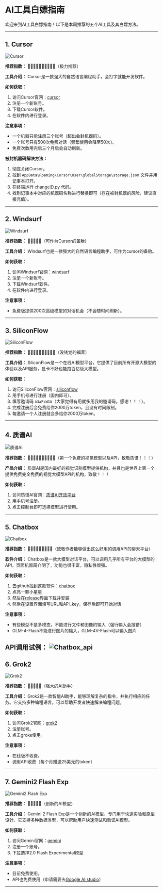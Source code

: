 # AI工具白嫖指南

欢迎来到AI工具白嫖指南！以下是本周推荐的五个AI工具及其白嫖方法。

---

## 1. Cursor

![Cursor](https://github.com/CodermanYHZ/BaiPiao/blob/main/image/cursor.png)

**推荐指数：** 🌟🌟🌟🌟🌟🌟🌟🌟🌟🌟（极力推荐）

**工具介绍：**
Cursor是一款强大的自然语言编程助手，会打字就能开发软件。

**如何获取：**
1. 访问Cursor官网：[cursor](https://www.cursor.com/)
2. 注册一个新账号。
3. 下载Cursor软件。
4. 在软件内进行登录。

**注意事项：**
- 一个机器只能注册三个账号（超出会封机器码）。
- 一个账号只有500次免费对话（频繁使用会降至50次）。
- 免费次数用完后三个月后会自动刷新。

**被封机器码解决方法：**
1. 彻底关闭Cursor。
2. 找到 `AppData\Roaming\Cursor\User\globalStorage\storage.json` 文件并用记事本打开。
3. 在终端运行 [changeID.py](https://github.com/CodermanYHZ/BaiPiao/blob/main/changeID.py) 代码。
4. 找到记事本中对应的机器码名称进行替换即可（存在被封机器的风险，建议直接充值）。

---

## 2. Windsurf

![Windsurf](https://github.com/CodermanYHZ/BaiPiao/blob/main/image/windsurf.png)

**推荐指数：** 🌟🌟🌟🌟🌟（可作为Cursor的备胎）

**工具介绍：**
Windsurf也是一款强大的自然语言编程助手，可作为cursor的备胎。

**如何获取：**
1. 访问Windsurf官网：[windsurf](https://codeium.com/windsurf)
2. 注册一个新账号。
3. 下载Windsurf软件。
4. 在软件内进行登录。

**注意事项：**
- 免费版提供200次高级模型的对话机会（不会随时间刷新）。

---

## 3. SiliconFlow

![SiliconFlow](https://github.com/CodermanYHZ/BaiPiao/blob/main/image/siliconflow.png)

**推荐指数：** 🌟🌟🌟🌟🌟🌟🌟🌟🌟🌟（没钱党的福音）

**工具介绍：**
SiliconFlow是一个在线AI模型平台，它提供了目前所有开源大模型的体验以及API服务，显卡不好也能跑百亿级大模型。

**如何获取：**
1. 访问SiliconFlow官网：[siliconflow](https://siliconflow.cn/zh-cn/)
2. 用手机号进行注册（国内即可）。
3. 填写邀请码 `b3aPzW1A`（大家觉得有用就多用我的邀请码，感谢！！！）。
4. 完成注册后会免费给你2000万token，且没有时间限制。
5. 每邀请一个人注册就会多给你2000万token。

---

## 4. 质谱AI

![质谱AI](https://github.com/CodermanYHZ/BaiPiao/blob/main/image/zhipu.png)

**推荐指数：** 🌟🌟🌟🌟🌟🌟🌟🌟🌟🌟（第一个免费的视觉模型以及API，致敬质谱！！！）

**产品介绍：**
质谱AI是国内最好的视觉识别模型提供机构，并且也是世界上第一个提供免费完全免费的视觉大模型API的机构，致敬！！！

**如何获取：**
1. 访问质谱AI官网：[质谱AI开放平台](https://www.bigmodel.cn/invite?icode=jr%2FlON11LFYxOWzfRSnoruZLO2QH3C0EBTSr%2BArzMw4%3D)
2. 用手机号注册。
3. 点击控制台即可选择模型进行使用。

---

## 5. Chatbox

![Chatbox](https://github.com/CodermanYHZ/BaiPiao/blob/main/image/chatbox.png)

**推荐指数：** 🌟🌟🌟🌟🌟🌟🌟🌟🌟（致敬作者能够做出这么好用的调用API的聊天平台）

**软件介绍：**
Chatbox是一款大模型对话平台，可以调用几乎所有平台的大模型的API，页面机器简介明了，功能也很丰富，隐私性很强。

**如何获取：**
1. 去github找到这款软件：[chatbox](https://github.com/Bin-Huang/chatbox)
2. 点亮一颗小星星
3. 然后在[release](https://github.com/Bin-Huang/chatbox/releases/tag/v0.10.2)界面下载并安装
4. 然后在设置界面填写URL和APi_key，保存后即可开始对话

**注意事项：**
- 有些模型不是多模态，不能进行文件和图像的输入（强行输入会报错）
- GLM-4-Flash不能进行图片的输入，GLM-4V-Flash可以输入图片

**API调用试例：**
![Chatbox_api](https://github.com/CodermanYHZ/BaiPiao/blob/main/image/chatbox_api.png)
---
## 6. Grok2

![Grok2](https://github.com/CodermanYHZ/BaiPiao/blob/main/image/grok2.png)

**推荐指数：** 🌟🌟🌟🌟🌟（强大的AI助手）

**工具介绍：**
Grok2是一款智能AI助手，能够理解复杂的指令，并执行相应的任务。它支持多种编程语言，可以帮助开发者快速解决编程问题。

**如何获取：**
1. 访问Grok2官网：[grok2](https://x.ai/)
2. 注册账号。
3. 点击groke使用。

**注意事项：**
- 在线版不收费。
- 调用API收费（每个月赠送25美元的token）

---

## 7. Gemini2 Flash Exp

![Gemini2 Flash Exp](https://github.com/CodermanYHZ/BaiPiao/blob/main/image/gemini2.png)

**推荐指数：** 🌟🌟🌟🌟🌟（创新的AI模型）

**工具介绍：**
Gemini 2 Flash Exp是一个创新的AI模型，专门用于快速实验和原型设计。它支持多种数据类型，可以帮助用户快速测试和验证AI模型。

**如何获取：**
1. 访问Gemini官网：[gemini](https://gemini.google.com/app)
2. 注册一个账号。
3. 下拉选择2.0 Flash Experimental模型

**注意事项：**
- 目前免费使用。
- API也免费使用（申请需要去[Google AI studio](https://aistudio.google.com/prompts/new_chat)）
 
---
